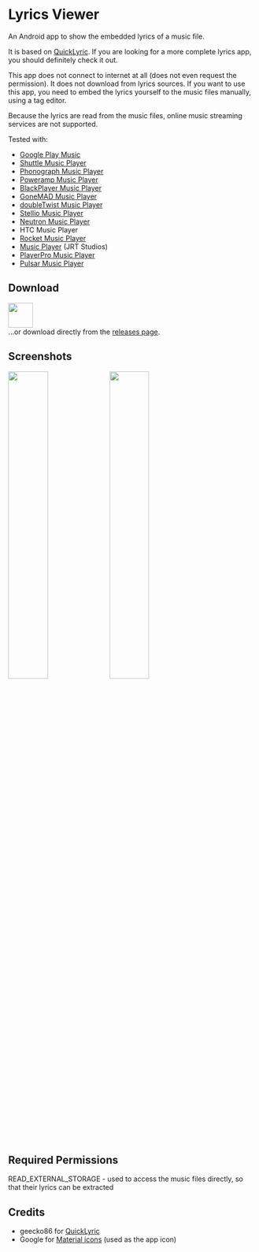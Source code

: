 Lyrics Viewer
=============
An Android app to show the embedded lyrics of a music file.

It is based on [QuickLyric](https://github.com/geecko86/QuickLyric).
If you are looking for a more complete lyrics app, you should
definitely check it out.

This app does not connect to internet at all (does not even
request the permission). It does not download from lyrics sources.
If you want to use this app, you need to embed the lyrics yourself
to the music files manually, using a tag editor.

Because the lyrics are read from the music files, online music
streaming services are not supported.

Tested with:
* [Google Play Music](https://play.google.com/store/apps/details?id=com.google.android.music)
* [Shuttle Music Player](https://play.google.com/store/apps/details?id=another.music.player)
* [Phonograph Music Player](https://play.google.com/store/apps/details?id=com.kabouzeid.gramophone)
* [Poweramp Music Player](https://play.google.com/store/apps/details?id=com.maxmpz.audioplayer)
* [BlackPlayer Music Player](https://play.google.com/store/apps/details?id=com.kodarkooperativet.blackplayerfree)
* [GoneMAD Music Player](https://play.google.com/store/apps/details?id=gonemad.gmmp)
* [doubleTwist Music Player](https://play.google.com/store/apps/details?id=com.doubleTwist.androidPlayer)
* [Stellio Music Player](https://play.google.com/store/apps/details?id=ru.stellio.player)
* [Neutron Music Player](https://play.google.com/store/apps/details?id=com.neutroncode.mpeval)
* HTC Music Player
* [Rocket Music Player](https://play.google.com/store/apps/details?id=com.jrtstudio.AnotherMusicPlayer)
* [Music Player](https://play.google.com/store/apps/details?id=com.jrtstudio.music) (JRT Studios)
* [PlayerPro Music Player](https://play.google.com/store/apps/details?id=com.tbig.playerprotrial)
* [Pulsar Music Player](https://play.google.com/store/apps/details?id=com.rhmsoft.pulsar)

Download
--------
[<img src="https://play.google.com/intl/en_us/badges/images/generic/en-play-badge.png" height="50px">](https://play.google.com/store/apps/details?id=me.aeolwyr.lyrics)  
…or download directly from the [releases page](https://github.com/aeolwyr/lyrics-viewer/releases).

Screenshots
-----------
<img src="https://cloud.githubusercontent.com/assets/8158408/12368726/b5e8269c-bbf6-11e5-8ac5-1c60e5895975.png" width="40%" />
<img src="https://cloud.githubusercontent.com/assets/8158408/12368720/a6d048d8-bbf6-11e5-9223-0f51391c914a.png" width="40%" />

Required Permissions
--------------------
READ_EXTERNAL_STORAGE - used to access the music files directly,
so that their lyrics can be extracted

Credits
-------
* geecko86 for [QuickLyric](https://github.com/geecko86/QuickLyric)
* Google for [Material icons](https://design.google.com/icons) (used as the app icon)
